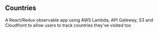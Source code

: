 ## Countries

A React/Redux observable app using AWS Lambda, API Gateway, S3 and Cloudfront to allow users to track countries they've visited too
